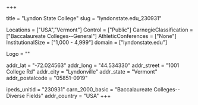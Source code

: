 
+++

title = "Lyndon State College"
slug = "lyndonstate.edu_230931"

Locations = ["USA","Vermont"]
Control = ["Public"]
CarnegieClassification = ["Baccalaureate Colleges--General"]
AthleticConferences = ["None"]
InstitutionalSize = ["1,000 - 4,999"]
domain = ["lyndonstate.edu"]

Logo = ""

addr_lat = "-72.024563"
addr_long = "44.534330"
addr_street = "1001 College Rd"
addr_city = "Lyndonville"
addr_state = "Vermont"
addr_postalcode = "05851-0919"

ipeds_unitid = "230931"
carn_2000_basic = "Baccalaureate Colleges--Diverse Fields"
addr_country = "USA"
+++
    
